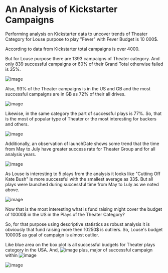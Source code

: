 # An Analysis of Kickstarter Campaigns

Performing analysis on Kickstarter data to uncover trends of Theater Category for Louse purpose to play "Fever" with Fever Budget is 10 000$.

According to data from Kickstarter total campaigns is over 4000.

But for Louse purpose there are 1393 campaigns of Theater category. And only 839 successful campaigns or 60% of their Grand Total otherwise failed is 35%.

![image](https://user-images.githubusercontent.com/68247343/123554427-ecc94880-d74d-11eb-9d5b-f52d575d1739.png)

Also, 93% of the Theater campaigns is in the US and GB and the most successful campaigns are in GB as 72% of their all drives.

![image](https://user-images.githubusercontent.com/68247343/123554738-7299c380-d74f-11eb-9e38-4990643a9c6b.png)

Likewise, in the same category the part of successful plays is 77%. So, that is the most of popular type of Theater or the most interesting for backers and others.

![image](https://user-images.githubusercontent.com/68247343/123555575-914e8900-d754-11eb-99b2-5301b25c4bc1.png)

Additionally, an observation of launchDate shows
some trend that the time from May to July have greater success rate for Theater Group and for all analysis years.

![image](https://user-images.githubusercontent.com/68247343/123555580-9b708780-d754-11eb-8983-94f1838627ec.png)

As Louse is interesting to 5 plays from the analysis it looks like "Cutting Off Kate Bush" is more successful with the smallest average as 33$. But all plays were launched during successful time from May to Luly as we noted above.

![image](https://user-images.githubusercontent.com/68247343/123555598-b17e4800-d754-11eb-8353-559f144a66d9.png)

Now that is the most interesting what is fund raising might cover the budget of 10000$ in the US in the Plays of the Theater Category?

So, for that purpose using descriptive statistics as robust analysis it is obviously that fund raising more then 10250$ is outliers. So, Louse's budget 10000$ as goal of campaign is almost outlier.

Like blue area on the box plot is all successful budgets for Theater plays category in the USA.
And,
![image](https://user-images.githubusercontent.com/68247343/123555319-0751f080-d753-11eb-9f24-bbaf0bc1edce.png)
plus, major of successful campaign within
![image](https://user-images.githubusercontent.com/68247343/123555298-ef7a6c80-d752-11eb-8b43-d57fc562f0c7.png)

![image](https://user-images.githubusercontent.com/68247343/123555271-ceb21700-d752-11eb-8064-488af84502bd.png)
